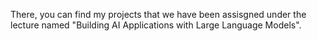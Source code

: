 There, you can find my projects that we have been assisgned under the lecture named "Building AI Applications with Large Language Models".
